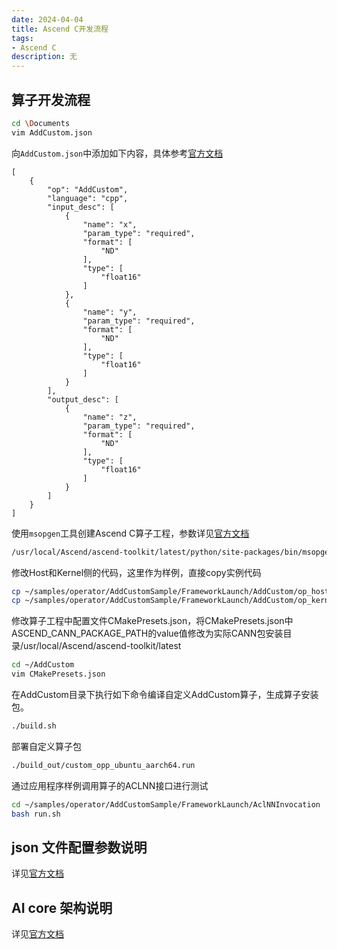 ```yaml
---
date: 2024-04-04
title: Ascend C开发流程
tags:
- Ascend C
description: 无
---
```

## 算子开发流程
```bash
cd \Documents
vim AddCustom.json
```
向`AddCustom.json`中添加如下内容，具体参考[官方文档](https://www.hiascend.com/document/detail/zh/CANNCommunityEdition/80RC1alpha003/devguide/opdevg/tbeaicpudevg/atlasopdev_10_0024.html)
```
[
    {
        "op": "AddCustom",
        "language": "cpp",
        "input_desc": [
            {
                "name": "x",
                "param_type": "required",
                "format": [
                    "ND"
                ],
                "type": [
                    "float16"
                ]
            },
            {
                "name": "y",
                "param_type": "required",
                "format": [
                    "ND"
                ],
                "type": [
                    "float16"
                ]
            }
        ],
        "output_desc": [
            {
                "name": "z",
                "param_type": "required",
                "format": [
                    "ND"
                ],
                "type": [
                    "float16"
                ]
            }
        ]
    }
]
```
使用`msopgen`工具创建Ascend C算子工程，参数详见[官方文档](https://www.hiascend.com/document/detail/zh/CANNCommunityEdition/80RC1alpha003/devguide/opdevg/tbeaicpudevg/atlasopdev_10_0024.html#ZH-CN_TOPIC_0000001818390484__table20825174505717)
```bash
/usr/local/Ascend/ascend-toolkit/latest/python/site-packages/bin/msopgen gen -i AddCustom.json -f tf -c ai_core-ascend310b -lan cpp -out ~/AddCustom
```
修改Host和Kernel侧的代码，这里作为样例，直接copy实例代码
```bash
cp ~/samples/operator/AddCustomSample/FrameworkLaunch/AddCustom/op_host/* ~/AddCustom/op_host/
cp ~/samples/operator/AddCustomSample/FrameworkLaunch/AddCustom/op_kernel/* ~/AddCustom/op_kernel/
```
修改算子工程中配置文件CMakePresets.json，将CMakePresets.json中ASCEND_CANN_PACKAGE_PATH的value值修改为实际CANN包安装目录/usr/local/Ascend/ascend-toolkit/latest
```bash
cd ~/AddCustom
vim CMakePresets.json
```
在AddCustom目录下执行如下命令编译自定义AddCustom算子，生成算子安装包。
```bash
./build.sh
```
部署自定义算子包
```bash
./build_out/custom_opp_ubuntu_aarch64.run
```
通过应用程序样例调用算子的ACLNN接口进行测试
```bash
cd ~/samples/operator/AddCustomSample/FrameworkLaunch/AclNNInvocation
bash run.sh
```
## json 文件配置参数说明
详见[官方文档](https://www.hiascend.com/document/detail/zh/CANNCommunityEdition/80RC1alpha003/devguide/opdevg/tbeaicpudevg/atlasopdev_10_0024.html)
## AI core 架构说明
详见[官方文档](https://www.hiascend.com/document/detail/zh/canncommercial/700/operatordev/tbeaicpudevg/atlasopdev_10_0008.html) 

